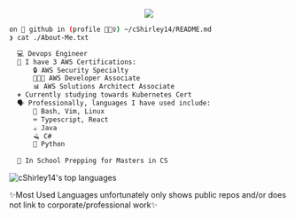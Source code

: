 <p align="center">
  <a href="https://github.com/cShirley14">
    <img src="https://readme-typing-svg.demolab.com/?lines=Hey+I'm+Chantal+👋🏽;I'm+a+Cloud+Engineer+👩🏽‍💻;I'm+always+learning+📖;Feel+free+to+connect+☕;&font=Fira+Code&color=949efb&background=000000&center=true&vCenter=true&weight=500">
  </a>
</p>


```Bash
on 🐙 github in (profile 🙋🏽‍♀️) ~/cShirley14/README.md 
❯ cat ./About-Me.txt

  💻 Devops Engineer
  📖 I have 3 AWS Certifications:
      🔒 AWS Security Specialty
      👩🏽‍💻 AWS Developer Associate
      📊 AWS Solutions Architect Associate
  ⎈ Currently studying towards Kubernetes Cert
  🗣️ Professionally, languages I have used include:
      🐧 Bash, Vim, Linux
      ⌨️ Typescript, React
      ☕ Java
      🪒 C#
      🐍 Python
      
  🏫 In School Prepping for Masters in CS
```
 ![cShirley14's top languages](https://github-readme-stats.vercel.app/api/top-langs/?username=cShirley14&theme=tokyonight&layout=compact&hide_border=true)
 
 ✨Most Used Languages unfortunately only shows public repos and/or does not link to corporate/professional work✨
